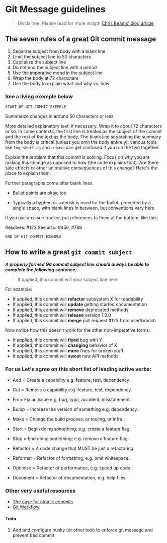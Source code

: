 # Git Message guidelines

>Disclaimer: Please read for more insigth [Chris Beams' blog article](https://chris.beams.io/posts/git-commit/)

## The seven rules of a great Git commit message


1. Separate subject from body with a blank line
1. Limit the subject line to 50 characters
1. Capitalize the subject line
1. Do not end the subject line with a period
1. Use the imperative mood in the subject line
1. Wrap the body at 72 characters
1. Use the body to explain what and why vs. how


### See a living exemple below
`START OF GIT COMMIT EXEMPLE`

Summarize changes in around 50 characters or less

More detailed explanatory text, if necessary. Wrap it to about 72
characters or so. In some contexts, the first line is treated as the
subject of the commit and the rest of the text as the body. The
blank line separating the summary from the body is critical (unless
you omit the body entirely); various tools like `log`, `shortlog`
and `rebase` can get confused if you run the two together.

Explain the problem that this commit is solving. Focus on why you
are making this change as opposed to how (the code explains that).
Are there side effects or other unintuitive consequences of this
change? Here's the place to explain them.

Further paragraphs come after blank lines.

 - Bullet points are okay, too

 - Typically a hyphen or asterisk is used for the bullet, preceded
   by a single space, with blank lines in between, but conventions
   vary here

If you use an issue tracker, put references to them at the bottom,
like this:

Resolves: #123
See also: #456, #789

`END OF GIT COMMIT EXEMPLE`

## How to write a great `git commit subject`
**_A properly formed Git commit subject line should always be able to complete the following sentence:_**

>If applied, this commit will your subject line here

For example:

* If applied, this commit will **refactor** subsystem X for readability
* If applied, this commit will **update** getting started documentation
* If applied, this commit will **remove** deprecated methods
* If applied, this commit will **release** version 1.0.0
* If applied, this commit will **merge** pull request #123 from user/branch


Now notice how this doesn’t work for the other non-imperative forms:


* If applied, this commit will **fixed** bug with Y
* If applied, this commit will **changing** behavior of X
* If applied, this commit will **more** fixes for broken stuff
* If applied, this commit will **sweet** new API methods



### For us Let's agree on this short list of leading active verbs:

* Add = Create a capability e.g. feature, test, dependency.

* Cut = Remove a capability e.g. feature, test, dependency.

* Fix = Fix an issue e.g. bug, typo, accident, misstatement.

* Bump = Increase the version of something e.g. dependency.

* Make = Change the build process, or tooling, or infra.

* Start = Begin doing something; e.g. create a feature flag.

* Stop = End doing something; e.g. remove a feature flag.

* Refactor = A code change that MUST be just a refactoring.

* Reformat = Refactor of formatting, e.g. omit whitespace.

* Optimize = Refactor of performance, e.g. speed up code.

* Document = Refactor of documentation, e.g. help files.


### Other very useful resources
* [The case for atomic commits](https://www.freshconsulting.com/atomic-commits/)
* [Git Workflow](https://sandofsky.com/blog/git-workflow.html)

#### Todo
1. Add and configure husky (or other tool) to enforce git message and prevent bad commit